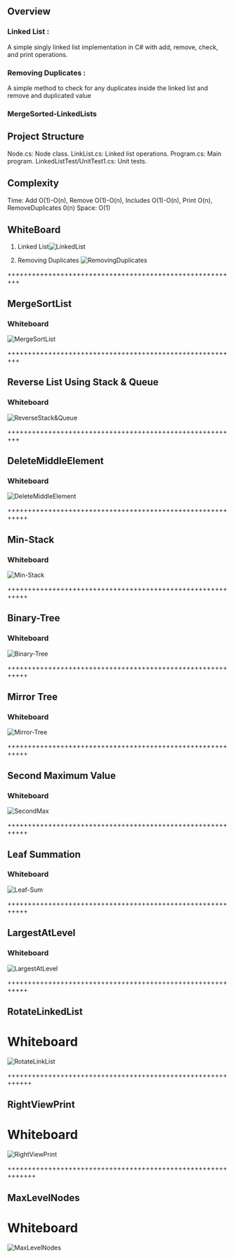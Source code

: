 ## Overview
### Linked List : 
A simple singly linked list implementation in C# with add, remove, check, and print operations.
### Removing Duplicates :
A simple method to check for any duplicates inside the linked list and remove and duplicated value

### MergeSorted-LinkedLists


## Project Structure
Node.cs: Node class.
LinkList.cs: Linked list operations.
Program.cs: Main program.
LinkedListTest/UnitTest1.cs: Unit tests.


## Complexity
Time: Add O(1)-O(n), Remove O(1)-O(n), Includes O(1)-O(n), Print O(n), RemoveDuplicates 0(n)
Space: O(1)


## WhiteBoard
1. Linked List![LinkedList](../White%20Board%20Challenge/Images/LinkedList.jpg)

2. Removing Duplicates
![RemovingDuplicates](../White%20Board%20Challenge/Images/RemoveDuplicateValues.png)





+++++++++++++++++++++++++++++++++++++++++++++++++++++++++
## MergeSortList 

### Whiteboard
![MergeSortList](../White%20Board%20Challenge/Images/MergeSortList.jpg)

+++++++++++++++++++++++++++++++++++++++++++++++++++++++++
## Reverse List Using Stack & Queue 

### Whiteboard
![ReverseStack&Queue](../White%20Board%20Challenge/Images/ReverseList.jpg)

+++++++++++++++++++++++++++++++++++++++++++++++++++++++++
## DeleteMiddleElement

### Whiteboard
![DeleteMiddleElement](../White%20Board%20Challenge/Images/DeleteMiddleElement.jpg)


+++++++++++++++++++++++++++++++++++++++++++++++++++++++++++
## Min-Stack

### Whiteboard
![Min-Stack](../White%20Board%20Challenge/Images/MinStack.jpg)

+++++++++++++++++++++++++++++++++++++++++++++++++++++++++++
## Binary-Tree


### Whiteboard
![Binary-Tree](../White%20Board%20Challenge/Images/BinaryTree.jpg)

+++++++++++++++++++++++++++++++++++++++++++++++++++++++++++

## Mirror Tree

### Whiteboard
![Mirror-Tree](../White%20Board%20Challenge/Images/Mirror.jpg)


+++++++++++++++++++++++++++++++++++++++++++++++++++++++++++

## Second Maximum Value

### Whiteboard
![SecondMax](../White%20Board%20Challenge/Images/SecondMax.jpg)

+++++++++++++++++++++++++++++++++++++++++++++++++++++++++++

## Leaf Summation

### Whiteboard
![Leaf-Sum](../White%20Board%20Challenge/Images/SumLeafs.jpg)

+++++++++++++++++++++++++++++++++++++++++++++++++++++++++++

## LargestAtLevel

### Whiteboard
![LargestAtLevel](../White%20Board%20Challenge/Images/LargestAtLevel.jpg)

+++++++++++++++++++++++++++++++++++++++++++++++++++++++++++

## RotateLinkedList

# Whiteboard
![RotateLinkList](../White%20Board%20Challenge/Images/RotateLinkList.PNG)

++++++++++++++++++++++++++++++++++++++++++++++++++++++++++++

## RightViewPrint

# Whiteboard
![RightViewPrint](../White%20Board%20Challenge/Images/RotateLinkList.PNG)

+++++++++++++++++++++++++++++++++++++++++++++++++++++++++++++

## MaxLevelNodes

# Whiteboard
![MaxLevelNodes](../White%20Board%20Challenge/Images/MaxLevelNodes.PNG)